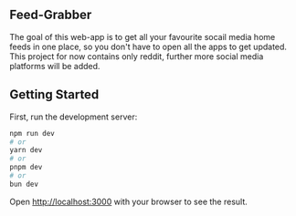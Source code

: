 ## Feed-Grabber

The goal of this web-app is to get all your favourite socail media home feeds in one place, so you don't have to open all the apps to get updated. This project for now contains only reddit, further more social media platforms will be added.

## Getting Started

First, run the development server:

```bash
npm run dev
# or
yarn dev
# or
pnpm dev
# or
bun dev
```

Open [http://localhost:3000](http://localhost:3000) with your browser to see the result.
